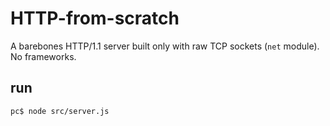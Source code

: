 # HTTP-from-scratch

A barebones HTTP/1.1 server built only with raw TCP sockets (`net` module). 
No frameworks.

## run

```bash
pc$ node src/server.js
